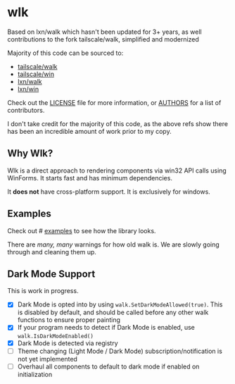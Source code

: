 # wlk

Based on lxn/walk which hasn't been updated for 3+ years, as well contributions to the fork tailscale/walk, simplified and modernized

Majority of this code can be sourced to:
- [tailscale/walk](https://github.com/tailscale/walk)
- [tailscale/win](https://github.com/tailscale/win)
- [lxn/walk](https://github.com/lxn/walk)
- [lxn/win](https://github.com/lxn/win)

Check out the [LICENSE](LICENSE) file for more information, or [AUTHORS](AUTHORS) for a list of contributors.

I don't take credit for the majority of this code, as the above refs show there has been an incredible amount of work prior to my copy.

## Why Wlk?

Wlk is a direct approach to rendering components via win32 API calls using WinForms. It starts fast and has minimum dependencies.

It **does not** have cross-platform support. It is exclusively for windows.

## Examples

Check out # [examples](examples/README.md) to see how the library looks.

There are *many, many* warnings for how old walk is. We are slowly going through and cleaning them up.

## Dark Mode Support

This is work in progress.

- [x] Dark Mode is opted into by using `walk.SetDarkModeAllowed(true)`. This is disabled by default, and should be called before any other walk functions to ensure proper painting
- [x] If your program needs to detect if Dark Mode is enabled, use `walk.IsDarkModeEnabled()`
- [x] Dark Mode is detected via registry
- [ ] Theme changing (Light Mode / Dark Mode) subscription/notification is not yet implemented
- [ ] Overhaul all components to default to dark mode if enabled on initialization
